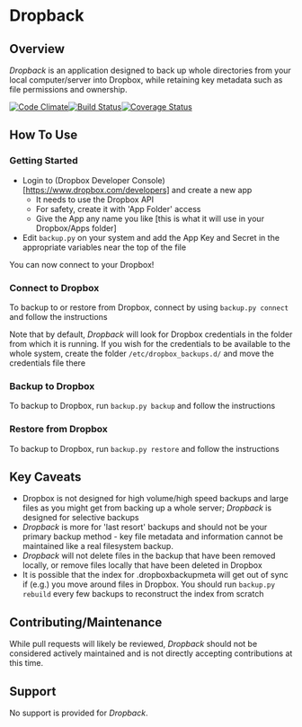 # Dropback

## Overview
*Dropback* is an application designed to back up whole directories from your local computer/server into Dropbox, while retaining key metadata such as file permissions and ownership.

[![Code Climate](https://codeclimate.com/github/jondlove/dropback/badges/gpa.svg)](https://codeclimate.com/github/jondlove/dropback)[![Build Status](https://travis-ci.org/jondlove/dropback.svg?branch=master)](https://travis-ci.org/jondlove/dropback)[![Coverage Status](https://coveralls.io/repos/jondlove/dropback/badge.svg?branch=master&service=github)](https://coveralls.io/github/jondlove/dropback?branch=master)
## How To Use
### Getting Started
- Login to (Dropbox Developer Console)[https://www.dropbox.com/developers] and create a new app
	- It needs to use the Dropbox API
	- For safety, create it with 'App Folder' access
	- Give the App any name you like [this is what it will use in your Dropbox/Apps folder]
- Edit `backup.py` on your system and add the App Key and Secret in the appropriate variables near the top of the file

You can now connect to your Dropbox!

### Connect to Dropbox
To backup to or restore from Dropbox, connect by using `backup.py connect` and follow the instructions

Note that by default, *Dropback* will look for Dropbox credentials in the folder from which it is running. If you wish for the credentials to be available to the whole system, create the folder `/etc/dropbox_backups.d/` and move the credentials file there

### Backup to Dropbox
To backup to Dropbox, run `backup.py backup` and follow the instructions

### Restore from Dropbox
To backup to Dropbox, run `backup.py restore` and follow the instructions

## Key Caveats
- Dropbox is not designed for high volume/high speed backups and large files as you might get from backing up a whole server; *Dropback* is designed for selective backups
- *Dropback* is more for 'last resort' backups and should not be your primary backup method - key file metadata and information cannot be maintained like a real filesystem backup.
- *Dropback* will not delete files in the backup that have been removed locally, or remove files locally that have been deleted in Dropbox
- It is possible that the index for .dropboxbackupmeta will get out of sync if (e.g.) you move around files in Dropbox. You should run `backup.py rebuild` every few backups to reconstruct the index from scratch

## Contributing/Maintenance
While pull requests will likely be reviewed, *Dropback* should not be considered actively maintained and is not directly accepting contributions at this time.

## Support
No support is provided for *Dropback*.
